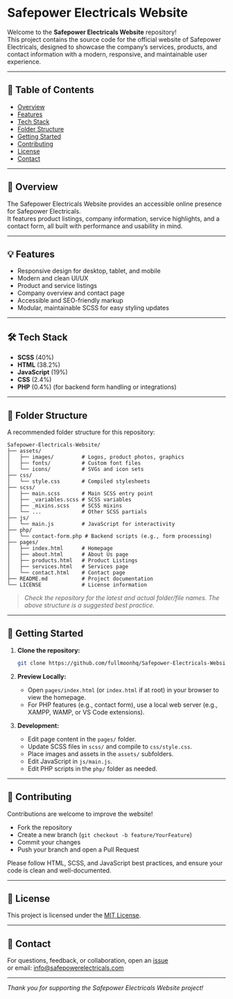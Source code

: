 # Safepower Electricals Website

Welcome to the **Safepower Electricals Website** repository!  
This project contains the source code for the official website of Safepower Electricals, designed to showcase the company’s services, products, and contact information with a modern, responsive, and maintainable user experience.

---

## 📖 Table of Contents

- [Overview](#overview)
- [Features](#features)
- [Tech Stack](#tech-stack)
- [Folder Structure](#folder-structure)
- [Getting Started](#getting-started)
- [Contributing](#contributing)
- [License](#license)
- [Contact](#contact)

---

## 🌟 Overview

The Safepower Electricals Website provides an accessible online presence for Safepower Electricals.  
It features product listings, company information, service highlights, and a contact form, all built with performance and usability in mind.

---

## 💡 Features

- Responsive design for desktop, tablet, and mobile
- Modern and clean UI/UX
- Product and service listings
- Company overview and contact page
- Accessible and SEO-friendly markup
- Modular, maintainable SCSS for easy styling updates

---

## 🛠️ Tech Stack

- **SCSS** (40%)
- **HTML** (38.2%)
- **JavaScript** (19%)
- **CSS** (2.4%)
- **PHP** (0.4%) (for backend form handling or integrations)

---

## 📁 Folder Structure

A recommended folder structure for this repository:

```
Safepower-Electricals-Website/
├── assets/
│   ├── images/         # Logos, product photos, graphics
│   ├── fonts/          # Custom font files
│   └── icons/          # SVGs and icon sets
├── css/
│   └── style.css       # Compiled stylesheets
├── scss/
│   ├── main.scss       # Main SCSS entry point
│   ├── _variables.scss # SCSS variables
│   ├── _mixins.scss    # SCSS mixins
│   └── ...             # Other SCSS partials
├── js/
│   └── main.js         # JavaScript for interactivity
├── php/
│   └── contact-form.php # Backend scripts (e.g., form processing)
├── pages/
│   ├── index.html      # Homepage
│   ├── about.html      # About Us page
│   ├── products.html   # Product Listings
│   ├── services.html   # Services page
│   └── contact.html    # Contact page
├── README.md           # Project documentation
└── LICENSE             # License information
```

> *Check the repository for the latest and actual folder/file names. The above structure is a suggested best practice.*

---

## 🚀 Getting Started

1. **Clone the repository:**
   ```bash
   git clone https://github.com/fullmoonhq/Safepower-Electricals-Website.git
   ```

2. **Preview Locally:**
   - Open `pages/index.html` (or `index.html` if at root) in your browser to view the homepage.
   - For PHP features (e.g., contact form), use a local web server (e.g., XAMPP, WAMP, or VS Code extensions).

3. **Development:**
   - Edit page content in the `pages/` folder.
   - Update SCSS files in `scss/` and compile to `css/style.css`.
   - Place images and assets in the `assets/` subfolders.
   - Edit JavaScript in `js/main.js`.
   - Edit PHP scripts in the `php/` folder as needed.

---

## 🙌 Contributing

Contributions are welcome to improve the website!

- Fork the repository
- Create a new branch (`git checkout -b feature/YourFeature`)
- Commit your changes
- Push your branch and open a Pull Request

Please follow HTML, SCSS, and JavaScript best practices, and ensure your code is clean and well-documented.

---

## 📄 License

This project is licensed under the [MIT License](LICENSE).

---

## 📨 Contact

For questions, feedback, or collaboration, open an [issue](https://github.com/fullmoonhq/Safepower-Electricals-Website/issues)  
or email: [info@safepowerelectricals.com](mailto:info@safepowerelectricals.com)

---

*Thank you for supporting the Safepower Electricals Website project!*
